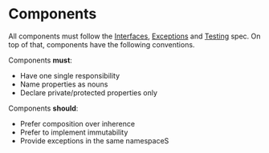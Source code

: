 # Components

All components must follow the [Interfaces](./interfaces.md), [Exceptions](./exceptions.md) and [Testing](./testing.md) spec. On top of that, components have the following conventions.

Components **must**:

* Have one single responsibility
* Name properties as nouns
* Declare private/protected properties only

Components **should**:

* Prefer composition over inherence
* Prefer to implement immutability
* Provide exceptions in the same namespaceS